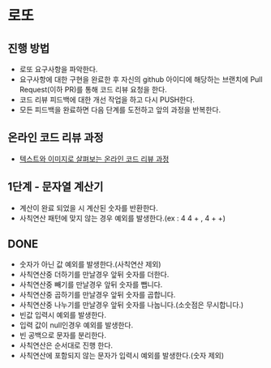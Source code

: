 # 로또
## 진행 방법
* 로또 요구사항을 파악한다.
* 요구사항에 대한 구현을 완료한 후 자신의 github 아이디에 해당하는 브랜치에 Pull Request(이하 PR)를 통해 코드 리뷰 요청을 한다.
* 코드 리뷰 피드백에 대한 개선 작업을 하고 다시 PUSH한다.
* 모든 피드백을 완료하면 다음 단계를 도전하고 앞의 과정을 반복한다.

## 온라인 코드 리뷰 과정
* [텍스트와 이미지로 살펴보는 온라인 코드 리뷰 과정](https://github.com/next-step/nextstep-docs/tree/master/codereview)

## 1단계 - 문자열 계산기

* 계산이 완료 되었을 시 계산된 숫자를 반환한다.
* 사칙연산 패턴에 맞지 않는 경우 예외를 발생한다.(ex : 4 4 + , 4 + +)


DONE
---------
* 숫자가 아닌 값 예외를 발생한다.(사칙연산 제외)
* 사칙연산중 더하기를 만날경우 앞뒤 숫자를 더한다.
* 사칙연산중 빼기를 만날경우 앞뒤 숫자를 뺍니다.
* 사칙연산중 곱하기를 만날경우 앞뒤 숫자를 곱합니다.
* 사칙연산중 나누기를 만날경우 앞뒤 숫자를 나눕니다.(소숫점은 무시합니다.)
* 빈값 입력시 예외를 발생한다.
* 입력 값이 null인경우 예외를 발생한다.
* 빈 공백으로 문자를 분리한다.
* 사칙연산은 순서대로 진행 한다.
* 사칙연산에 포함되지 않는 문자가 입력시 예외를 발생한다.(숫자 제외)

